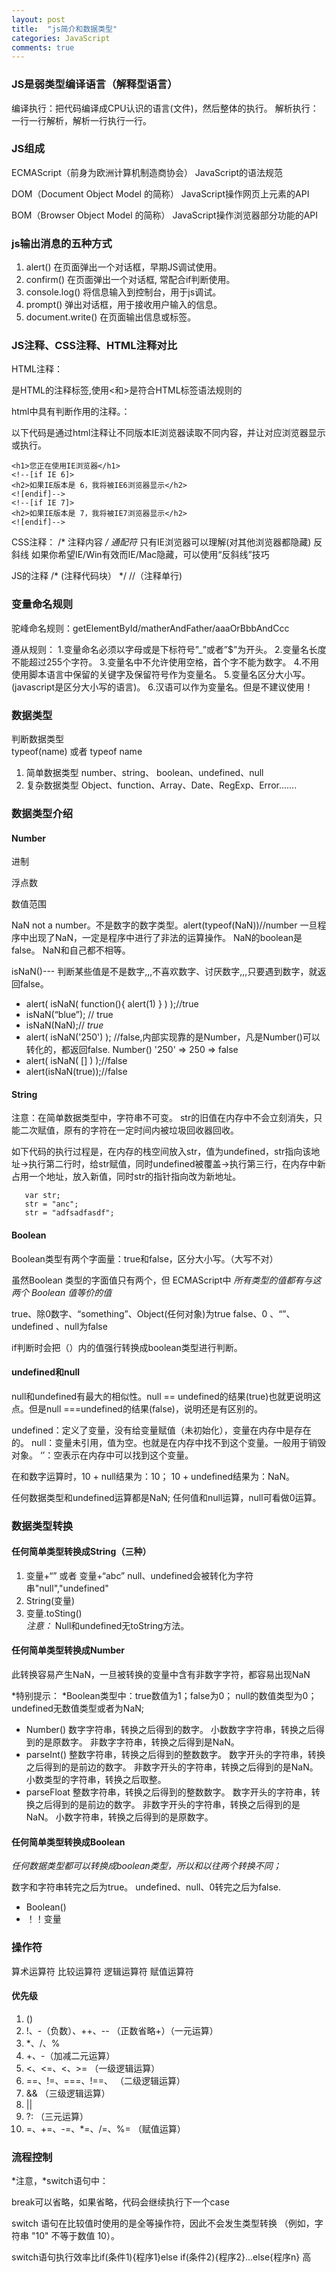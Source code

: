 ```yaml
---
layout: post
title:  "js简介和数据类型"
categories: JavaScript
comments: true
---
```


### JS是弱类型编译语言（解释型语言）
编译执行：把代码编译成CPU认识的语言(文件)，然后整体的执行。
解析执行：一行一行解析，解析一行执行一行。
### JS组成
ECMAScript（前身为欧洲计算机制造商协会）
JavaScript的语法规范

DOM（Document Object Model 的简称）
JavaScript操作网页上元素的API

BOM（Browser Object Model 的简称）
JavaScript操作浏览器部分功能的API
### js输出消息的五种方式
1. alert() 在页面弹出一个对话框，早期JS调试使用。
2. confirm() 在页面弹出一个对话框, 常配合if判断使用。
3. console.log()  将信息输入到控制台，用于js调试。
4. prompt() 弹出对话框，用于接收用户输入的信息。
5. document.write() 在页面输出信息或标签。

### JS注释、CSS注释、HTML注释对比
HTML注释：
<!--  -->是HTML的注释标签,使用<和>是符合HTML标签语法规则的
html中具有判断作用的注释。：
<!--[if IE]>这里是正常的html代码<![endif]-->
以下代码是通过html注释让不同版本IE浏览器读取不同内容，并让对应浏览器显示或执行。
```
<h1>您正在使用IE浏览器</h1> 
<!--[if IE 6]>  
<h2>如果IE版本是 6，我将被IE6浏览器显示</h2>  
<![endif]-->  
<!--[if IE 7]>  
<h2>如果IE版本是 7，我将被IE7浏览器显示</h2>  
<![endif]--> 
```

CSS注释：
/* 注释内容 */
通配符*  只有IE浏览器可以理解(对其他浏览器都隐藏)
反斜线   如果你希望IE/Win有效而IE/Mac隐藏，可以使用“反斜线”技巧

JS的注释
/* (注释代码块） */
//（注释单行)
### 变量命名规则
驼峰命名规则：getElementById/matherAndFather/aaaOrBbbAndCcc

遵从规则：
1.变量命名必须以字母或是下标符号”_”或者”$”为开头。
2.变量名长度不能超过255个字符。
3.变量名中不允许使用空格，首个字不能为数字。
4.不用使用脚本语言中保留的关键字及保留符号作为变量名。
5.变量名区分大小写。(javascript是区分大小写的语言)。
6.汉语可以作为变量名。但是不建议使用！
### 数据类型
判断数据类型  
typeof(name) 或者 typeof name

1. 简单数据类型
number、string、 boolean、undefined、null
2. 复杂数据类型
Object、function、Array、Date、RegExp、Error.......

### 数据类型介绍
#### Number
进制

浮点数

数值范围

NaN
not a number。不是数字的数字类型。alert(typeof(NaN))//number
一旦程序中出现了NaN，一定是程序中进行了非法的运算操作。
NaN的boolean是false。
NaN和自己都不相等。

isNaN()--- 判断某些值是不是数字,,,不喜欢数字、讨厌数字,,,只要遇到数字，就返回false。

- alert( isNaN( function(){ alert(1) } ) );//true
- isNaN(“blue”); // true
- isNaN(NaN);// *true*
- alert( isNaN('250') ); //false,内部实现靠的是Number，凡是Number()可以转化的，都返回false.
Number()  '250' => 250 => false
- alert( isNaN( [] ) );//false
- alert(isNaN(true));//false
#### String
注意：在简单数据类型中，字符串不可变。
str的旧值在内存中不会立刻消失，只能二次赋值，原有的字符在一定时间内被垃圾回收器回收。

如下代码的执行过程是，在内存的栈空间放入str，值为undefined，str指向该地址->执行第二行时，给str赋值，同时undefined被覆盖->执行第三行，在内存中新占用一个地址，放入新值，同时str的指针指向改为新地址。
```
   var str;
   str = "anc";
   str = "adfsadfasdf";
```
#### Boolean
Boolean类型有两个字面量：true和false，区分大小写。（大写不对）

虽然Boolean 类型的字面值只有两个，但 ECMAScript中 *所有类型的值都有与这两个 Boolean 值等价的值*

true、除0数字、“something”、Object(任何对象)为true
false、0 、“”、undefined 、null为false

if判断时会把（）内的值强行转换成boolean类型进行判断。
#### undefined和null
null和undefined有最大的相似性。null == undefined的结果(true)也就更说明这点。但是null ===undefined的结果(false)，说明还是有区别的。

undefined：定义了变量，没有给变量赋值（未初始化），变量在内存中是存在的。
null：变量未引用，值为空。也就是在内存中找不到这个变量。一般用于销毁对象。
‘’：空表示在内存中可以找到这个变量。


在和数字运算时，10 + null结果为：10；
10 + undefined结果为：NaN。

任何数据类型和undefined运算都是NaN;
任何值和null运算，null可看做0运算。

### 数据类型转换
#### 任何简单类型转换成String（三种）
1. 变量+“”   或者     变量+“abc”
    null、undefined会被转化为字符串"null","undefined"
2. String(变量)
3. 变量.toSting()    
    *注意：* Null和undefined无toString方法。
 
#### 任何简单类型转换成Number
此转换容易产生NaN，一旦被转换的变量中含有非数字字符，都容易出现NaN

*特别提示：
*Boolean类型中：true数值为1；false为0；
null的数值类型为0；
undefined无数值类型或者为NaN;

- Number()
数字字符串，转换之后得到的数字。
小数数字字符串，转换之后得到的是原数字。
非数字字符串，转换之后得到是NaN。
- parseInt()
整数字符串，转换之后得到的整数数字。
数字开头的字符串，转换之后得到的是前边的数字。
非数字开头的字符串，转换之后得到的是NaN。
小数类型的字符串，转换之后取整。
- parseFloat
整数字符串，转换之后得到的整数数字。
数字开头的字符串，转换之后得到的是前边的数字。
非数字开头的字符串，转换之后得到的是NaN。
小数字符串，转换之后得到的是原数字。

#### 任何简单类型转换成Boolean
*任何数据类型都可以转换成boolean类型，所以和以往两个转换不同；*

数字和字符串转完之后为true。
undefined、null、0转完之后为false.

- Boolean()
- ！！变量

### 操作符
算术运算符
比较运算符
逻辑运算符
赋值运算符
#### 优先级
1. () 
2. !、-（负数）、++、-- （正数省略+）（一元运算）
3. *、/、% 
4. +、-（加减二元运算）
5. <、<=、<、>= （一级逻辑运算）
6. ==、!=、===、!==、 （二级逻辑运算）
7. && （三级逻辑运算）
8. || 
9. ?: （三元运算）
10. =、+=、-=、*=、/=、%= （赋值运算）

### 流程控制
*注意，*switch语句中：

break可以省略，如果省略，代码会继续执行下一个case

switch 语句在比较值时使用的是全等操作符，因此不会发生类型转换
（例如，字符串 "10" 不等于数值 10）。

switch语句执行效率比if(条件1){程序1}else if(条件2){程序2}...else{程序n}
高










